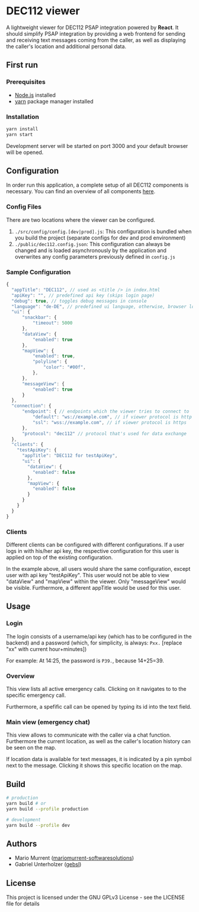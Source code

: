 # DEC112 viewer

A lightweight viewer for DEC112 PSAP integration powered by **React**. It should simplify PSAP integration by providing a web frontend for sending and receiving text messages coming from the caller, as well as displaying the caller's location and additional personal data.

## First run

### Prerequisites

*  [Node.js](https://nodejs.org/en/) installed
*  [yarn](https://yarnpkg.com/en/) package manager installed

### Installation

```sh
yarn install
yarn start
```

Development server will be started on port 3000 and your default browser will be opened.

## Configuration

In order run this application, a complete setup of all DEC112 components is necessary. You can find an overview of all components [here](https://github.com/dec112).

### Config Files

There are two locations where the viewer can be configured.

1. `./src/config/config.[dev|prod].js`: This configuration is bundled when you build the project (separate configs for dev and prod environment)
2. `./public/dec112.config.json`: This configuration can always be changed and is loaded asynchronously by the application and overwrites any config parameters previously defined in `config.js`

### Sample Configuration

```javascript
{
  "appTitle": "DEC112", // used as <title /> in index.html
  "apiKey": "", // predefined api key (skips login page)
  "debug": true, // toggles debug messages in console
  "language": "de-DE", // predefined ui language, otherwise, browser locale is used (currently only used to determine date-time locale)
  "ui": {
      "snackbar": {
          "timeout": 5000
      },
      "dataView": {
          "enabled": true
      },
      "mapView": {
          "enabled": true,
          "polyline": {
              "color": "#00f",
          },
      },
      "messageView": {
          "enabled": true
      }
  },
  "connection": {
      "endpoint": { // endpoints which the viewer tries to connect to
          "default": "ws://example.com", // if viewer protocol is http
          "ssl": "wss://example.com", // if viewer protocol is https
      },
      "protocol": "dec112" // protocol that's used for data exchange
  },
  "clients": {
    "testApiKey": {
      "appTitle": "DEC112 for testApiKey",
      "ui": {
        "dataView": {
          "enabled": false
        },
        "mapView": {
          "enabled": false
        }
      }
    }
  }
}
```

### Clients

Different clients can be configured with different configurations. If a user logs in with his/her api key, the respective configuration for this user is applied on top of the existing configuration.

In the example above, all users would share the same configuration, except user with api key "testApiKey". This user would not be able to view "dataView" and "mapView" within the viewer. Only "messageView" would be visible. Furthermore, a different appTitle would be used for this user.

## Usage

### Login

The login consists of a username/api key (which has to be configured in the backend) and a password (which, for simplicity, is always: `Pxx.` [replace "xx" with current hour+minutes])

For example: At 14:25, the password is `P39.`, because 14+25=39.

### Overview

This view lists all active emergency calls. Clicking on it navigates to to the specific emergency call.

Furthermore, a spefific call can be opened by typing its id into the text field.

### Main view (emergency chat)

This view allows to communicate with the caller via a chat function. Furthermore the current location, as well as the caller's location history can be seen on the map.

If location data is available for text messages, it is indicated by a pin symbol next to the message. Clicking it shows this specific location on the map.


## Build

```sh
# production
yarn build # or
yarn build --profile production

# development
yarn build --profile dev
```

## Authors

*  Mario Murrent ([mariomurrent-softwaresolutions](https://github.com/mariomurrent-softwaresolutions))
*  Gabriel Unterholzer ([gebsl](https://github.com/gebsl))

## License

This project is licensed under the GNU GPLv3 License - see the LICENSE file for details